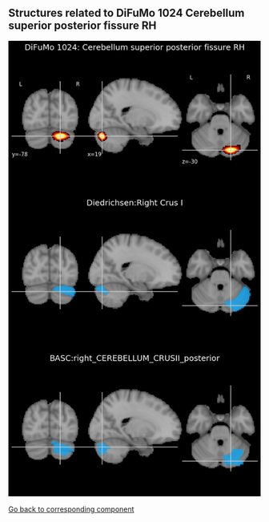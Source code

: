 


## Structures related to DiFuMo 1024 Cerebellum superior posterior fissure RH

![664](664.jpg "Structures related to DiFuMo 1024 Cerebellum superior posterior fissure RH")

[Go back to corresponding component](https://parietal-inria.github.io/DiFuMo/1024/html/664.html)